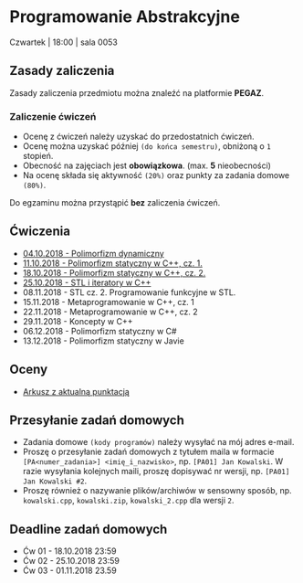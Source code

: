 





Programowanie Abstrakcyjne
=====

Czwartek | 18:00 | sala 0053

## Zasady zaliczenia
Zasady zaliczenia przedmiotu można znaleźć na platformie **PEGAZ**.

### Zaliczenie ćwiczeń

- Ocenę z ćwiczeń należy uzyskać do przedostatnich ćwiczeń.
- Ocenę można uzyskać później `(do końca semestru)`, obniżoną o `1` stopień.
- Obecność na zajęciach jest **obowiązkowa**. (max. **5** nieobecności)
- Na ocenę składa się aktywność `(20%)` oraz punkty za zadania domowe `(80%)`.

Do egzaminu można przystąpić **bez** zaliczenia ćwiczeń.

## Ćwiczenia

- [04.10.2018 - Polimorfizm dynamiczny](lectures/01.md)
- [11.10.2018 - Polimorfizm statyczny w C++, cz. 1.](lectures/02.md)
- [18.10.2018 - Polimorfizm statyczny w C++, cz. 2.](lectures/03.md)
- [25.10.2018 - STL i iteratory w C++](lectures/04.md)
- 08.11.2018 - STL cz. 2. Programowanie funkcyjne w STL.
- 15.11.2018 - Metaprogramowanie w C++, cz. 1
- 22.11.2018 - Metaprogramowanie w C++, cz. 2
- 29.11.2018 - Koncepty w C++
- 06.12.2018 - Polimorfizm statyczny w C#
- 13.12.2018 - Polimorfizm statyczny w Javie

## Oceny

- [Arkusz z aktualną punktacją](https://ujchmura-my.sharepoint.com/:x:/g/personal/maciej_szymczak_student_uj_edu_pl/EZSf8yt62IVIuVyQHrKU-NcBD9m28FwJBEOqSgb58X3Ehw?e=7fW20M)

## Przesyłanie zadań domowych

- Zadania domowe `(kody programów)` należy wysyłać na mój adres e-mail.
- Proszę o przesyłanie zadań domowych z tytułem maila w formacie `[PA<numer_zadania>] <imię_i_nazwisko>`, np. `[PA01] Jan Kowalski`. W razie wysyłania kolejnych maili, proszę dopisywać nr wersji, np. `[PA01] Jan Kowalski #2`.
- Proszę również o nazywanie plików/archiwów w sensowny sposób, np. `kowalski.cpp`, `kowalski.zip`, `kowalski_2.cpp` dla wersji `2`.

## Deadline zadań domowych

- Ćw 01 - 18.10.2018 23:59
- Ćw 02 - 25.10.2018 23:59
- Ćw 03 - 01.11.2018 23.59